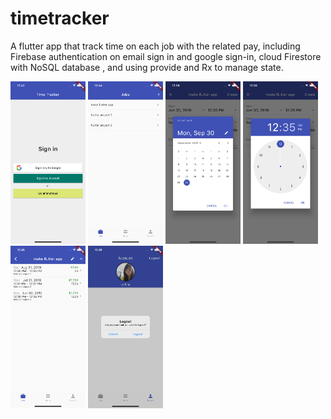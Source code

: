# timetracker

A flutter app that track time on each job with the related pay, including Firebase authentication on email sign in and google sign-in, cloud Firestore with NoSQL database , and using provide and Rx to manage state.

<p float="left">
  <img src="timetracker1.png" width="120" />
  <img src="timetracker2.png" width="120" /> 
  <img src="timetracker3.png" width="120" />
  <img src="timetracker4.png" width="120" />
  <img src="timetracker5.png" width="120" />
  <img src="timetracker6.png" width="120" />
</p>

